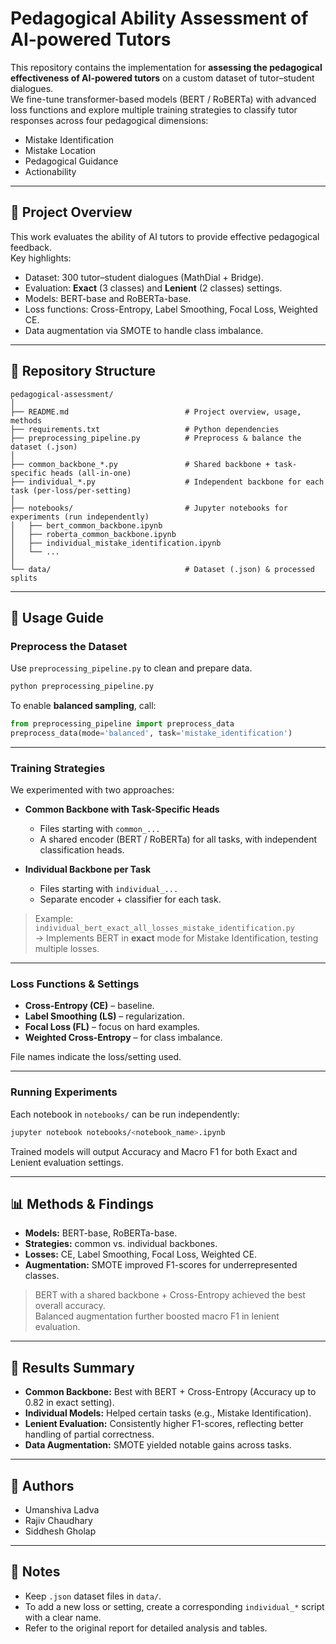 # Pedagogical Ability Assessment of AI-powered Tutors

This repository contains the implementation for **assessing the pedagogical effectiveness of AI-powered tutors** on a custom dataset of tutor–student dialogues.  
We fine-tune transformer-based models (BERT / RoBERTa) with advanced loss functions and explore multiple training strategies to classify tutor responses across four pedagogical dimensions:

- Mistake Identification  
- Mistake Location  
- Pedagogical Guidance  
- Actionability

---

## 📌 Project Overview
This work evaluates the ability of AI tutors to provide effective pedagogical feedback.  
Key highlights:
- Dataset: 300 tutor–student dialogues (MathDial + Bridge).  
- Evaluation: **Exact** (3 classes) and **Lenient** (2 classes) settings.  
- Models: BERT-base and RoBERTa-base.  
- Loss functions: Cross-Entropy, Label Smoothing, Focal Loss, Weighted CE.  
- Data augmentation via SMOTE to handle class imbalance.

---
## 📂 Repository Structure
```
pedagogical-assessment/
│
├── README.md                          # Project overview, usage, methods
├── requirements.txt                   # Python dependencies
├── preprocessing_pipeline.py          # Preprocess & balance the dataset (.json)
│
├── common_backbone_*.py               # Shared backbone + task-specific heads (all-in-one)
├── individual_*.py                    # Independent backbone for each task (per-loss/per-setting)
│
├── notebooks/                         # Jupyter notebooks for experiments (run independently)
│   ├── bert_common_backbone.ipynb
│   ├── roberta_common_backbone.ipynb
│   ├── individual_mistake_identification.ipynb
│   └── ...
│
└── data/                              # Dataset (.json) & processed splits
```

---

## 🧭 Usage Guide

### Preprocess the Dataset
Use `preprocessing_pipeline.py` to clean and prepare data.

```bash
python preprocessing_pipeline.py
```

To enable **balanced sampling**, call:
```python
from preprocessing_pipeline import preprocess_data
preprocess_data(mode='balanced', task='mistake_identification')
```

---
### Training Strategies
We experimented with two approaches:

- **Common Backbone with Task-Specific Heads**  
  - Files starting with `common_...`  
  - A shared encoder (BERT / RoBERTa) for all tasks, with independent classification heads.

- **Individual Backbone per Task**  
  - Files starting with `individual_...`  
  - Separate encoder + classifier for each task.

> Example:  
> `individual_bert_exact_all_losses_mistake_identification.py`  
> → Implements BERT in **exact** mode for Mistake Identification, testing multiple losses.

---

### Loss Functions & Settings
- **Cross-Entropy (CE)** – baseline.  
- **Label Smoothing (LS)** – regularization.  
- **Focal Loss (FL)** – focus on hard examples.  
- **Weighted Cross-Entropy** – for class imbalance.

File names indicate the loss/setting used.

---

### Running Experiments
Each notebook in `notebooks/` can be run independently:

```bash
jupyter notebook notebooks/<notebook_name>.ipynb
```

Trained models will output Accuracy and Macro F1 for both Exact and Lenient evaluation settings.

---

## 📊 Methods & Findings
- **Models:** BERT-base, RoBERTa-base.  
- **Strategies:** common vs. individual backbones.  
- **Losses:** CE, Label Smoothing, Focal Loss, Weighted CE.  
- **Augmentation:** SMOTE improved F1-scores for underrepresented classes.  

> BERT with a shared backbone + Cross-Entropy achieved the best overall accuracy.  
> Balanced augmentation further boosted macro F1 in lenient evaluation.

---

## 🧪 Results Summary
- **Common Backbone:** Best with BERT + Cross-Entropy (Accuracy up to 0.82 in exact setting).  
- **Individual Models:** Helped certain tasks (e.g., Mistake Identification).  
- **Lenient Evaluation:** Consistently higher F1-scores, reflecting better handling of partial correctness.  
- **Data Augmentation:** SMOTE yielded notable gains across tasks.

---

## 👥 Authors
- Umanshiva Ladva  
- Rajiv Chaudhary  
- Siddhesh Gholap  

---

## 📝 Notes
- Keep `.json` dataset files in `data/`.  
- To add a new loss or setting, create a corresponding `individual_*` script with a clear name.  
- Refer to the original report for detailed analysis and tables.
